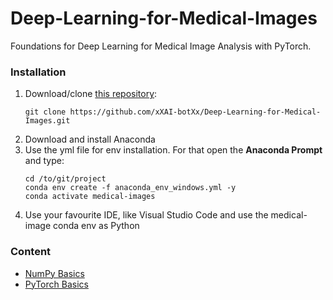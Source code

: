 # Deep-Learning-for-Medical-Images
Foundations for Deep Learning for Medical Image Analysis with PyTorch.



### Installation

1. Download/clone [this repository](https://github.com/xXAI-botXx/Deep-Learning-for-Medical-Images):
    ```terminal
    git clone https://github.com/xXAI-botXx/Deep-Learning-for-Medical-Images.git
    ```
2. Download and install Anaconda
3. Use the yml file for env installation. For that open the **Anaconda Prompt** and type:
    ```terminal
    cd /to/git/project
    conda env create -f anaconda_env_windows.yml -y
    conda activate medical-images
    ```
4. Use your favourite IDE, like Visual Studio Code and use the medical-image conda env as Python



### Content

- [NumPy Basics](./01_numpy_basics.ipynb)
- [PyTorch Basics](./02_pytorch_basics.ipynb)



